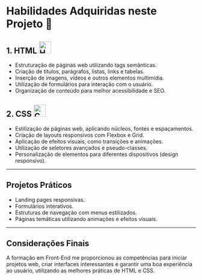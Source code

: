 # Habilidades Adquiridas neste Projeto 🚀

## 1. HTML <img src="https://cdn.jsdelivr.net/gh/devicons/devicon/icons/html5/html5-original.svg" alt="HTML5" width="32"/>

- Estruturação de páginas web utilizando tags semânticas.
- Criação de títulos, parágrafos, listas, links e tabelas.
- Inserção de imagens, vídeos e outros elementos multimídia.
- Utilização de formulários para interação com o usuário.
- Organização de conteúdo para melhor acessibilidade e SEO.

## 2. CSS <img src="https://cdn.jsdelivr.net/gh/devicons/devicon/icons/css3/css3-original.svg" alt="CSS3" width="32"/>

- Estilização de páginas web, aplicando núcleos, fontes e espaçamentos.
- Criação de layouts responsivos com Flexbox e Grid.
- Aplicação de efeitos visuais, como transições e animações.
- Utilização de seletores avançados e pseudo-classes.
- Personalização de elementos para diferentes dispositivos (design responsivo).

---

## Projetos Práticos

- Landing pages responsivas.
- Formulários interativos.
- Estruturas de navegação com menus estilizados.
- Páginas temáticas utilizando animações e efeitos visuais.

---

## Considerações Finais

A formação em Front-End me proporcionou as competências para iniciar projetos web, criar interfaces interessantes e garantir uma boa experiência ao usuário, utilizando as melhores práticas de HTML e CSS.
